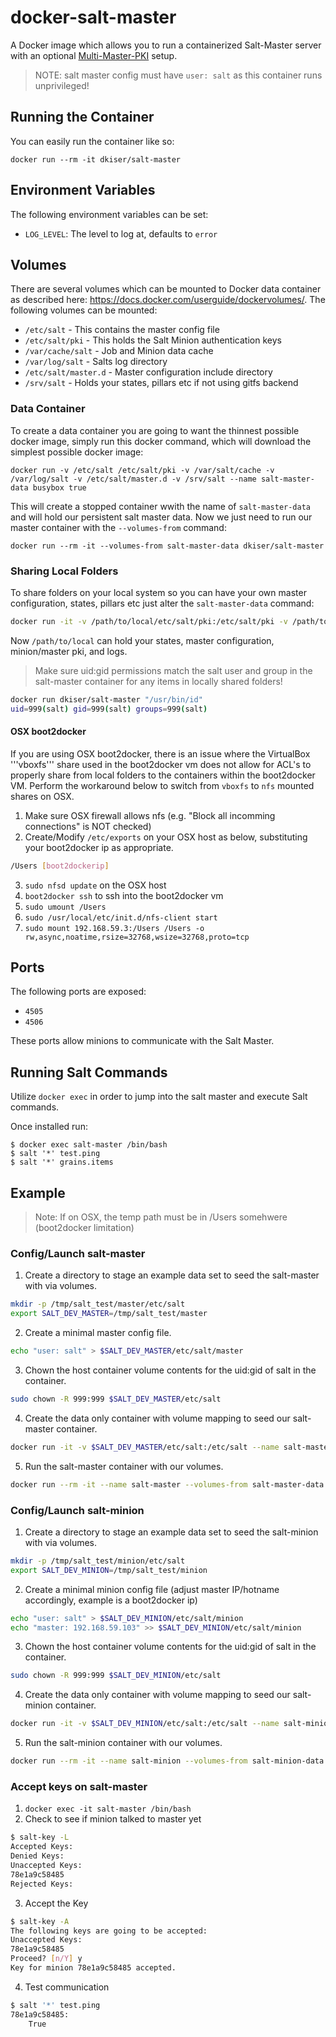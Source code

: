 # docker-salt-master

A Docker image which allows you to run a containerized Salt-Master server with an optional [Multi-Master-PKI](http://docs.saltstack.com/en/latest/topics/tutorials/multimaster_pki.html) setup.

>NOTE: salt master config must have ```user: salt``` as this container runs unprivileged!

## Running the Container

You can easily run the container like so:

    docker run --rm -it dkiser/salt-master

## Environment Variables

The following environment variables can be set:

* `LOG_LEVEL`: The level to log at, defaults to `error`

## Volumes

There are several volumes which can be mounted to Docker data container as
described here: https://docs.docker.com/userguide/dockervolumes/. The following
volumes can be mounted:

 * `/etc/salt` - This contains the master config file
 * `/etc/salt/pki` - This holds the Salt Minion authentication keys
 * `/var/cache/salt` - Job and Minion data cache
 * `/var/log/salt` - Salts log directory
 * `/etc/salt/master.d` - Master configuration include directory
 * `/srv/salt` - Holds your states, pillars etc if not using gitfs backend

### Data Container

To create a data container you are going to want the thinnest possible docker
image, simply run this docker command, which will download the simplest possible
docker image:

    docker run -v /etc/salt /etc/salt/pki -v /var/salt/cache -v /var/log/salt -v /etc/salt/master.d -v /srv/salt --name salt-master-data busybox true

This will create a stopped container wwith the name of `salt-master-data` and
will hold our persistent salt master data. Now we just need to run our master
container with the `--volumes-from` command:

    docker run --rm -it --volumes-from salt-master-data dkiser/salt-master

### Sharing Local Folders

To share folders on your local system so you can have your own master
configuration, states, pillars etc just alter the `salt-master-data`
command:

```bash
docker run -it -v /path/to/local/etc/salt/pki:/etc/salt/pki -v /path/to/loca/etc/salt:/etc/salt -v /path/to/loca/etc/salt/master.d:/etc/salt/master.d -v /path/to/loca/var/log/salt/:/var/log/salt --name salt-master-data busybox /bin/true
```

Now `/path/to/local` can hold your states, master configuration, minion/master pki, and logs.

>Make sure uid:gid permissions match the salt user and group in the salt-master container for any items in locally shared folders!
```bash
docker run dkiser/salt-master "/usr/bin/id"
uid=999(salt) gid=999(salt) groups=999(salt)
```

#### OSX boot2docker

If you are using OSX boot2docker, there is an issue where the VirtualBox '''vboxfs''' share used in the boot2docker vm does not allow for ACL's to properly share from local folders to the containers within the boot2docker VM. Perform the workaround below to switch from ```vboxfs``` to ```nfs``` mounted shares on OSX.

1. Make sure OSX firewall allows nfs (e.g. "Block all incomming connections" is NOT checked)
2. Create/Modify ```/etc/exports``` on your OSX host as below, substituting your boot2docker ip as appropriate.
```bash
/Users [boot2dockerip]
```
3. ```sudo nfsd update``` on the OSX host
4. ```boot2docker ssh``` to ssh into the boot2docker vm
5. ```sudo umount /Users```
6. ```sudo /usr/local/etc/init.d/nfs-client start```
7. ```sudo mount 192.168.59.3:/Users /Users -o  rw,async,noatime,rsize=32768,wsize=32768,proto=tcp```

## Ports

The following ports are exposed:

 * `4505`
 * `4506`

These ports allow minions to communicate with the Salt Master.

## Running Salt Commands

Utilize ```docker exec``` in order to jump into the salt master and execute Salt commands.

Once installed run:

    $ docker exec salt-master /bin/bash
    $ salt '*' test.ping
    $ salt '*' grains.items

## Example

> Note: If on OSX, the temp path must be in /Users somehwere (boot2docker limitation)

### Config/Launch salt-master
1. Create a directory to stage an example data set to seed the salt-master with via volumes.
```bash
mkdir -p /tmp/salt_test/master/etc/salt
export SALT_DEV_MASTER=/tmp/salt_test/master
```
2. Create a minimal master config file.
```bash
echo "user: salt" > $SALT_DEV_MASTER/etc/salt/master
```
3. Chown the host container volume contents for the uid:gid of salt in the container.
```bash
sudo chown -R 999:999 $SALT_DEV_MASTER/etc/salt
```
4. Create the data only container with volume mapping to seed our salt-master container.
```bash
docker run -it -v $SALT_DEV_MASTER/etc/salt:/etc/salt --name salt-master-data busybox /bin/true
```
5. Run the salt-master container with our volumes.
```bash
docker run --rm -it --name salt-master --volumes-from salt-master-data -e LOG_LEVEL=debug -p 4505:4505 -p 4506:4506 dkiser/salt-master
```

### Config/Launch salt-minion
1. Create a directory to stage an example data set to seed the salt-minion with via volumes.
```bash
mkdir -p /tmp/salt_test/minion/etc/salt
export SALT_DEV_MINION=/tmp/salt_test/minion
```
2. Create a minimal minion config file (adjust master IP/hotname accordingly, example is a boot2docker ip)
```bash
echo "user: salt" > $SALT_DEV_MINION/etc/salt/minion
echo "master: 192.168.59.103" >> $SALT_DEV_MINION/etc/salt/minion
```
3. Chown the host container volume contents for the uid:gid of salt in the container.
```bash
sudo chown -R 999:999 $SALT_DEV_MINION/etc/salt
```
4. Create the data only container with volume mapping to seed our salt-minion container.
```bash
docker run -it -v $SALT_DEV_MINION/etc/salt:/etc/salt --name salt-minion-data busybox /bin/true
```
5. Run the salt-minion container with our volumes.
```bash
docker run --rm -it --name salt-minion --volumes-from salt-minion-data -e LOG_LEVEL=debug dkiser/salt-minion
```

### Accept keys on salt-master
1. ```docker exec -it salt-master /bin/bash```
2. Check to see if minion talked to master yet
```bash
$ salt-key -L
Accepted Keys:
Denied Keys:
Unaccepted Keys:
78e1a9c58485
Rejected Keys:
```
3. Accept the Key
```bash
$ salt-key -A
The following keys are going to be accepted:
Unaccepted Keys:
78e1a9c58485
Proceed? [n/Y] y
Key for minion 78e1a9c58485 accepted.
```
4. Test communication
```bash
$ salt '*' test.ping
78e1a9c58485:
    True
```
